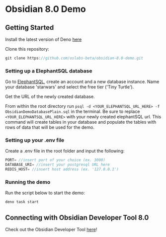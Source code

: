 # Obsidian 8.0 Demo

## Getting Started

Install the latest version of Deno [here](https://deno.land/manual@v1.32.3/getting_started/installation)

Clone this repository:

```javascript
git clone https://github.com/oslabs-beta/obsidian-8.0-demo.git
```

### Setting up a ElephantSQL database

Go to [ElephantSQL](https://www.elephantsql.com/), create an account and a new database instance. Name your database 'starwars' and select the free tier ('Tiny Turtle').

Get the URL of the newly created database. 

From within the root directory run `psql -d <YOUR_ELEPHANTSQL_URL_HERE> -f ObsidianDemoDatabasePlain.sql` in the terminal. Be sure to replace `<YOUR_ELEPHANTSQL_URL_HERE>` with your newly created elephantSQL url. This command will create tables in your database and populate the tables with rows of data that will be used for the demo. 


### Setting up your .env file

Create a .env file in the root folder and input the following:

```javascript
PORT= //insert port of your choice (ex. 3000)
DATABASE_URI= //insert your postgresql URL here
REDIS_HOST= //insert host address (ex. '127.0.0.1')
```

### Running the demo
Run the script below to start the demo:

```javascript
deno task start
```

## Connecting with Obsidian Developer Tool 8.0

Check out the Obsidian Developer Tool [here](https://github.com/open-source-labs/obsidian-developer-tool)!
